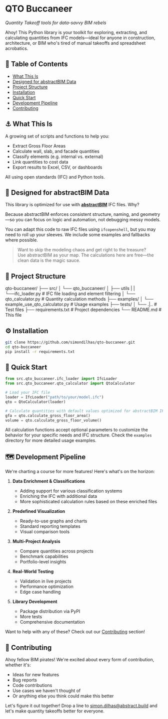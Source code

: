 # QTO Buccaneer  
*Quantity Takeoff tools for data-savvy BIM rebels*

Ahoy! This Python library is your toolkit for exploring, extracting, and calculating quantities from IFC models—ideal for anyone in construction, architecture, or BIM who's tired of manual takeoffs and spreadsheet acrobatics.

## 📑 Table of Contents
- [What This Is](#-what-this-is)
- [Designed for abstractBIM Data](#-designed-for-abstractbim-data)
- [Project Structure](#-project-structure)
- [Installation](#️-installation)
- [Quick Start](#-quick-start)
- [Development Pipeline](#-development-pipeline)
- [Contributing](#-contributing)

## ⚓ What This Is

A growing set of scripts and functions to help you:

- Extract Gross Floor Areas  
- Calculate wall, slab, and facade quantities  
- Classify elements (e.g. internal vs. external)  
- Link quantities to cost data  
- Export results to Excel, CSV, or dashboards  

All using open standards (IFC) and Python tools.

## 🧭 Designed for abstractBIM Data

This library is optimized for use with [**abstractBIM**](https://abstractbim.com) IFC files. Why?

Because abstractBIM enforces consistent structure, naming, and geometry—so you can focus on logic and automation, not debugging messy models.

You can adapt this code to raw IFC files using `ifcopenshell`, but you may need to roll up your sleeves. We include some examples and fallbacks where possible.

> Want to skip the modeling chaos and get right to the treasure?  
> Use abstractBIM as your map. The calculations here are free—the clean data is the magic sauce.

## 📁 Project Structure

qto-buccaneer/
├── src/
│ └── qto_buccaneer/
│ ├── utils
| |└──ifc_loader.py # IFC file loading and element filtering
│ └── qto_calculator.py # Quantity calculation methods
├── examples/
│ └── example_use_qto_calculator.py # Usage examples
├── tests/
│ └── .|.. # Test files
├── requirements.txt # Project dependencies
└── README.md # This file

## ⚙️ Installation

```bash
git clone https://github.com/simondilhas/qto-buccaneer.git
cd qto-buccaneer
pip install -r requirements.txt

```

## 🚀 Quick Start

```python
from src.qto_buccaneer.ifc_loader import IfcLoader
from src.qto_buccaneer.qto_calculator import QtoCalculator

# Load your IFC file
loader = IfcLoader("path/to/your/model.ifc")
qto = QtoCalculator(loader)

# Calculate quantities with default values optimized for abstractBIM IFC files
gfa = qto.calculate_gross_floor_area()
volume = qto.calculate_gross_floor_volume()
```
All calculation functions accept optional parameters to customize the behavior for your specific needs and IFC structure.
Check the `examples` directory for more detailed usage examples.

## 🗺️ Development Pipeline

We're charting a course for more features! Here's what's on the horizon:

1. **Data Enrichment & Classifications** 
   - Adding support for various classification systems
   - Enriching the IFC with additional data
   - More sophisticated calculation rules based on these enriched files

2. **Predefined Visualization**
   - Ready-to-use graphs and charts
   - Standard reporting templates
   - Visual comparison tools

3. **Multi-Project Analysis**
   - Compare quantities across projects
   - Benchmark capabilities
   - Portfolio-level insights

4. **Real-World Testing**
   - Validation in live projects
   - Performance optimization
   - Edge case handling

5. **Library Development**
   - Package distribution via PyPI
   - More tests
   - Comprehensive documentation

Want to help with any of these? Check out our [Contributing](#-contributing) section!

## 🤝 Contributing

Ahoy fellow BIM pirates! We're excited about every form of contribution, whether it's:

- Ideas for new features
- Bug reports
- Code contributions
- Use cases we haven't thought of
- Or anything else you think could make this better

Let's figure it out together! Drop a line to simon.dilhas@abstract.build and let's make quantity takeoffs better for everyone.
